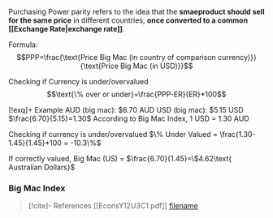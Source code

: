 Purchasing Power parity refers to the idea that the **smaeproduct should sell for the same price** in different countries, **once converted to a common [[Exchange Rate|exchange rate]]**.

Formula:
$$PPP=\frac{\text{Price Big Mac (in country of comparison currency)}}{\text{Price Big Mac (in USD)}}$$

Checking if Currency is under/overvalued
$$\text{\% over or under}=\frac{PPP-ER}{ER}*100$$

[!exq]+ Example
AUD (big mac): $6.70 AUD
USD (big mac): $5.15 USD
 $\frac{6.70}{5.15}=1.30$
According to Big Mac Index, 1 USD = 1.30 AUD
>
Checking if currency is under/overvalued
$\% Under Valued = \frac{1.30-1.45}{1.45}*100 = -10.3\%$
>
If correctly valued, Big Mac (US) = $\frac{6.70}{1.45}=\$4.62\text{ Australian Dollars}$

### Big Mac Index


>[!cite]- References
>[[EconsY12U3C1.pdf]]
>[filename](file:///<absolute-path>)
